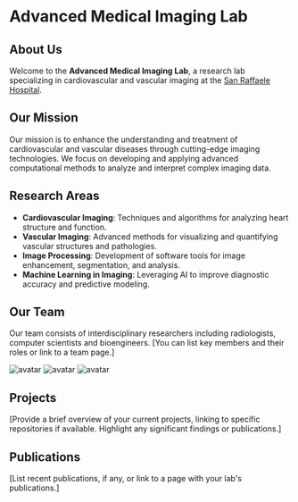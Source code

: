# Advanced Medical Imaging Lab
## About Us

Welcome to the **Advanced Medical Imaging Lab**, a research lab specializing in cardiovascular and vascular imaging at the [San Raffaele Hospital](https://www.hsr.it/). 

## Our Mission

Our mission is to enhance the understanding and treatment of cardiovascular and vascular diseases through cutting-edge imaging technologies. We focus on developing and applying advanced computational methods to analyze and interpret complex imaging data.

## Research Areas

  - **Cardiovascular Imaging**: Techniques and algorithms for analyzing heart structure and function.
  - **Vascular Imaging**: Advanced methods for visualizing and quantifying vascular structures and pathologies.
  - **Image Processing**: Development of software tools for image enhancement, segmentation, and analysis.
  - **Machine Learning in Imaging**: Leveraging AI to improve diagnostic accuracy and predictive modeling.

## Our Team

Our team consists of interdisciplinary researchers including radiologists, computer scientists and bioengineers. [You can list key members and their roles or link to a team page.]

![avatar](https://wsrv.nl/?url=https://research.hsr.it/static/upload/esp/esposito-antonio-mc.jpg?v=4&h=170&w=170&fit=inside&mask=circle&maxage=7d) ![avatar](https://wsrv.nl/?url=https://www.unisr.it/mediaObject/unisr/docenti/media/Palmisano-Anna---2P1A1803---500x500/resolutions/res-c323x323/Palmisano-Anna---2P1A1803---500x500.jpg?v=4&h=140&w=140&fit=inside&mask=circle&maxage=7d) ![avatar](https://images.weserv.nl/?url=avatars.githubusercontent.com/u/65769327?v=4&h=150&w=300&fit=cover&mask=circle&maxage=7d)

## Projects

[Provide a brief overview of your current projects, linking to specific repositories if available. Highlight any significant findings or publications.]

## Publications

[List recent publications, if any, or link to a page with your lab's publications.]
